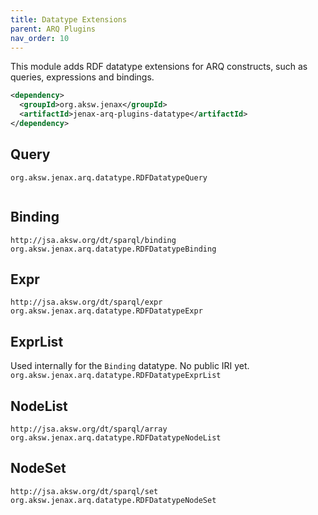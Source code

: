 ```yaml
---
title: Datatype Extensions
parent: ARQ Plugins
nav_order: 10
---
```


This module adds RDF datatype extensions for ARQ constructs, such as queries, expressions and bindings.

```xml
<dependency>
  <groupId>org.aksw.jenax</groupId>
  <artifactId>jenax-arq-plugins-datatype</artifactId>
</dependency>
```

## Query

`org.aksw.jenax.arq.datatype.RDFDatatypeQuery`

```turtle

```

## Binding
`http://jsa.aksw.org/dt/sparql/binding`
`org.aksw.jenax.arq.datatype.RDFDatatypeBinding`

## Expr
`http://jsa.aksw.org/dt/sparql/expr`
`org.aksw.jenax.arq.datatype.RDFDatatypeExpr`

## ExprList
Used internally for the `Binding` datatype. No public IRI yet.
`org.aksw.jenax.arq.datatype.RDFDatatypeExprList`

## NodeList
`http://jsa.aksw.org/dt/sparql/array`
`org.aksw.jenax.arq.datatype.RDFDatatypeNodeList`

## NodeSet
`http://jsa.aksw.org/dt/sparql/set`
`org.aksw.jenax.arq.datatype.RDFDatatypeNodeSet`


